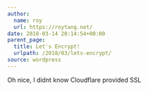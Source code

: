 ```yaml
---
author:
  name: roy
  url: https://roytang.net/
date: 2018-03-14 20:14:54+00:00
parent_page:
  title: Let's Encrypt!
  urlpath: /2018/03/lets-encrypt/
source: wordpress
---
```


Oh nice, I didnt know Cloudflare provided SSL
